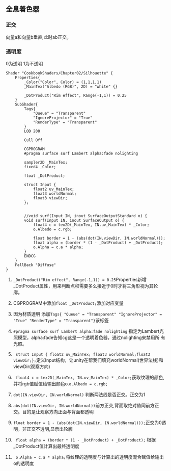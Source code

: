 ## 全息着色器

### 正交
向量a和向量b垂直,此时ab正交。

### 透明度
0为透明 1为不透明

```HLSL
Shader "CookbookShaders/Chapter02/Silhouette" {
	Properties{
		_Color("Color", Color) = (1,1,1,1)
		_MainTex("Albedo (RGB)", 2D) = "white" {}

		_DotProduct("Rim effect", Range(-1,1)) = 0.25
	}
	SubShader{
		Tags{
			"Queue" = "Transparent"
			"IgnoreProjector" = "True"
			"RenderType" = "Transparent"
		}
		LOD 200

		Cull Off

		CGPROGRAM
		#pragma surface surf Lambert alpha:fade nolighting

		sampler2D _MainTex;
		fixed4 _Color;

		float _DotProduct;

		struct Input {
			float2 uv_MainTex;
			float3 worldNormal;
			float3 viewDir;
		};


		//void surf(Input IN, inout SurfaceOutputStandard o) {
		void surf(Input IN, inout SurfaceOutput o) {
			float4 c = tex2D(_MainTex, IN.uv_MainTex) * _Color;
			o.Albedo = c.rgb;

			float border = 1 - (abs(dot(IN.viewDir, IN.worldNormal)));
			float alpha = (border * (1 - _DotProduct) + _DotProduct);
			o.Alpha = c.a * alpha;
		}
		ENDCG
	}
	FallBack "Diffuse"
}
```

1. ``` _DotProduct("Rim effect", Range(-1,1)) = 0.25 ```Properties新增_DotProduct属性，用来判断点积需要多么接近于0时才将三角形视为其轮廓。

2. CGPROGRAM中添加```float _DotProduct;```添加对应变量

3. 因为材质透明 添加```Tags{ "Queue" = "Transparent" "IgnoreProjector" = "True" "RenderType" = "Transparent"}```该标签

4. ```#pragma surface surf Lambert alpha:fade nolighting``` 指定为Lambert光照模型，alpha:fade告知cg这是一个透明着色器，通过nolighting来禁用所
有光照。

5. ```	struct Input { float2 uv_MainTex; float3 worldNormal;float3 viewDir;}; ```定义Input结构，让unity在帮我们填充worldNormal(世界法线)和
viewDir(观察方向)

6. ``` float4 c = tex2D(_MainTex, IN.uv_MainTex) * _Color;```获取纹理的颜色,并将rgb值赋值给输出颜色o.```o.Albedo = c.rgb;```

7. ``` dot(IN.viewDir, IN.worldNormal) ``` 判断两法线是否正交。正交为1

8. ``` abs(dot(IN.viewDir, IN.worldNormal)) ```前方正交,背面取绝对值同前方正交。目的是让观察方向正面与背面都透明

9. ``` float border = 1 - (abs(dot(IN.viewDir, IN.worldNormal))); ```正交为0透明，非正交不透明,显示出轮廓

10. ``` float alpha = (border * (1 - _DotProduct) + _DotProduct);``` 根据_DotProduct值计算出最终透明度

11. ``` o.Alpha = c.a * alpha;```将纹理的透明度与计算出的透明度混合赋值给输出o的透明度
